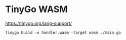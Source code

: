 # TinyGo WASM

https://tinygo.org/lang-support/

```
tinygo build -o handler.wasm -target wasm ./main.go
```